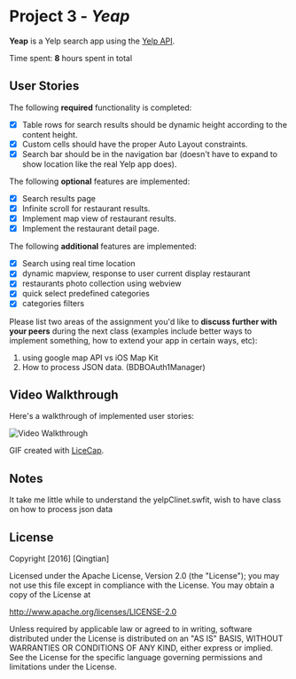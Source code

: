 # Project 3 - *Yeap*

**Yeap** is a Yelp search app using the [Yelp API](http://www.yelp.com/developers/documentation/v2/search_api).

Time spent: **8** hours spent in total

## User Stories

The following **required** functionality is completed:

- [x] Table rows for search results should be dynamic height according to the content height.
- [x] Custom cells should have the proper Auto Layout constraints.
- [x] Search bar should be in the navigation bar (doesn't have to expand to show location like the real Yelp app does).

The following **optional** features are implemented:

- [x] Search results page
- [x] Infinite scroll for restaurant results.
- [x] Implement map view of restaurant results.
- [x] Implement the restaurant detail page.

The following **additional** features are implemented:
- [x] Search using real time location
- [x] dynamic mapview, response to user current display restaurant
- [x] restaurants photo collection using webview
- [x] quick select predefined categories
- [x] categories filters

Please list two areas of the assignment you'd like to **discuss further with your peers** during the next class (examples include better ways to implement something, how to extend your app in certain ways, etc):

1. using google map API vs iOS Map Kit
2. How to process JSON data. (BDBOAuth1Manager)

## Video Walkthrough 

Here's a walkthrough of implemented user stories:

<img src='https://github.com/sunnydayw/yelp-codepath/blob/master/Yelp-Demo.gif' title='Video Walkthrough' width='' alt='Video Walkthrough' />

GIF created with [LiceCap](http://www.cockos.com/licecap/).

## Notes

It take me little while to understand the yelpClinet.swfit, wish to have class on how to process json data

## License

Copyright [2016] [Qingtian]

Licensed under the Apache License, Version 2.0 (the "License");
you may not use this file except in compliance with the License.
You may obtain a copy of the License at

http://www.apache.org/licenses/LICENSE-2.0

Unless required by applicable law or agreed to in writing, software
distributed under the License is distributed on an "AS IS" BASIS,
WITHOUT WARRANTIES OR CONDITIONS OF ANY KIND, either express or implied.
See the License for the specific language governing permissions and
limitations under the License.
